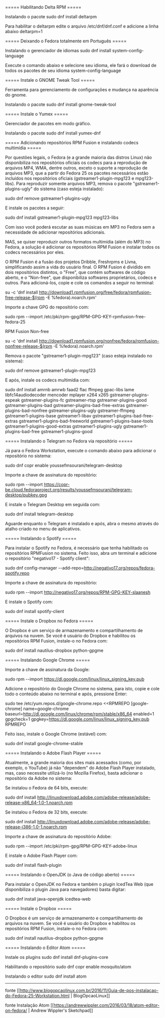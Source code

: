 ===== Habilitando Delta RPM =====

Instalando o pacote
  sudo dnf install deltarpm
  
Para habilitar o deltarpm edite o arquivo /etc/dnf/dnf.conf e adicione a linha abaixo
  deltarpm=1

===== Deixando o Fedora totalmente em Português =====

Instalando o gerenciador de idiomas
  sudo dnf install system-config-language

Execute o comando abaixo e selecione seu idioma, ele fará o download de todos os pacotes de seu idioma
  system-config-language
  
===== Instale o GNOME Tweak Tool =====

Ferramenta para gerenciamento de configurações e mudança na aparência do gnome.

Instalando o pacote
  sudo dnf install gnome-tweak-tool

===== Instale o Yumex =====

Gerenciador de pacotes em modo gráfico.

Instalando o pacote
  sudo dnf install yumex-dnf
  
===== Adicionando repositórios RPM Fusion e instalando codecs multimídia =====

Por questões legais, o Fedora (e a grande maioria das distros Linux) não disponibiliza nos repositórios oficiais os codecs para a reprodução de arquivos MP4, WMA, dentre outros, exceto o suporte a reprodução de arquivos MP3, que a partir do Fedora 25 os pacotes necessários estão incluídos nos repositórios oficiais (gstreamer1-plugin-mpg123 e mpg123-libs). Para reproduzir somente arquivos MP3, remova o pacote "gstreamer1-plugins-ugly" do sistema (caso esteja instalado):

  sudo dnf remove gstreamer1-plugins-ugly

E instale os pacotes a seguir:

  sudo dnf install gstreamer1-plugin-mpg123 mpg123-libs

 Com isso você poderá escutar as suas músicas em MP3 no Fedora sem a necessidade de adicionar repositórios adicionais.

MAS, se quiser reproduzir outros formatos multimídia (além do MP3) no Fedora, a solução é adicionar os repositórios RPM Fusion e instalar todos os codecs necessários por eles.

O RPM Fusion é a fusão dos projetos Dribble, Freshrpms e Livna, simplificando assim a vida do usuário final. O RPM Fusion é dividido em dois repositórios distintos, o "Free", que contém softwares de código aberto, e o "Non-free", que disponibiliza softwares proprietários, codecs e outros. Para adicioná-los, copie e cole os comandos a seguir no terminal:

  su -c 'dnf install http://download1.rpmfusion.org/free/fedora/rpmfusion-free-release-$(rpm -E %fedora).noarch.rpm'
  
Importe a chave GPG do repositório com:

  sudo rpm --import /etc/pki/rpm-gpg/RPM-GPG-KEY-rpmfusion-free-fedora-25
  
RPM Fusion Non-free

  su -c 'dnf install http://download1.rpmfusion.org/nonfree/fedora/rpmfusion-nonfree-release-$(rpm -E %fedora).noarch.rpm'

Remova o pacote "gstreamer1-plugin-mpg123" (caso esteja instalado no sistema):

  sudo dnf remove gstreamer1-plugin-mpg123

E após, instale os codecs multimídia com:

  sudo dnf install amrnb amrwb faad2 flac ffmpeg gpac-libs lame libfc14audiodecoder mencoder mplayer x264 x265 gstreamer-plugins-espeak gstreamer-plugins-fc gstreamer-rtsp gstreamer-plugins-good gstreamer-plugins-bad gstreamer-plugins-bad-free-extras gstreamer-plugins-bad-nonfree gstreamer-plugins-ugly gstreamer-ffmpeg gstreamer1-plugins-base gstreamer1-libav gstreamer1-plugins-bad-free-extras gstreamer1-plugins-bad-freeworld gstreamer1-plugins-base-tools gstreamer1-plugins-good-extras gstreamer1-plugins-ugly gstreamer1-plugins-bad-free gstreamer1-plugins-good

===== Instalando o Telegram no Fedora via repositório =====

Já para o Fedora Workstation, execute o comando abaixo para adicionar o repositório no sistema:

  sudo dnf copr enable youssefmsourani/telegram-desktop

Importe a chave de assinatura do repositório:

  sudo rpm --import https://copr-be.cloud.fedoraproject.org/results/youssefmsourani/telegram-desktop/pubkey.gpg

E instale o Telegram Desktop em seguida com:

  sudo dnf install telegram-desktop

Aguarde enquanto o Telegram é instalado e após, abra o mesmo através do atalho criado no menu de aplicativos.

===== Instalando o Spotify =====

Para instalar o Spotify no Fedora, é necessário que tenha habilitado os repositórios RPMFusion no sistema. Feito isso, abra um terminal e adicione o repositório "negativo17 - Spotify client":

  sudo dnf config-manager --add-repo=http://negativo17.org/repos/fedora-spotify.repo

Importe a chave de assinatura do repositório:

  sudo rpm --import http://negativo17.org/repos/RPM-GPG-KEY-slaanesh

E instale o Spotify com:

  sudo dnf install spotify-client
  
===== Instale o Dropbox no Fedora =====

O Dropbox é um serviço de armazenamento e compartilhamento de arquivos na nuvem. Se você é usuário do Dropbox e habilitou os repositórios RPM Fusion, instale-o no Fedora com:

  sudo dnf install nautilus-dropbox python-gpgme
  
===== Instalando Google Chrome =====

Importe a chave de assinatura da Google:

  sudo rpm --import https://dl.google.com/linux/linux_signing_key.pub
  
Adicione o repositório do Google Chrome no sistema, para isto, copie e cole todo o conteúdo abaixo no terminal e após, pressione Enter:

  sudo tee /etc/yum.repos.d/google-chrome.repo <<RPMREPO
  [google-chrome]
  name=google-chrome
  baseurl=http://dl.google.com/linux/chrome/rpm/stable/x86_64
  enabled=1
  gpgcheck=1
  gpgkey=https://dl.google.com/linux/linux_signing_key.pub
  RPMREPO
  
Feito isso, instale o Google Chrome (estável) com:

  sudo dnf install google-chrome-stable

===== Instalando o Adobe Flash Player =====

Atualmente, a grande maioria dos sites mais acessados (como, por exemplo, o YouTube) já não "dependem" do Adobe Flash Player instalado, mas, caso necessite utilizá-lo (no Mozilla Firefox), basta adicionar o repositório da Adobe no sistema:

Se instalou o Fedora de 64 bits, execute:

  sudo dnf install http://linuxdownload.adobe.com/adobe-release/adobe-release-x86_64-1.0-1.noarch.rpm

Se instalou o Fedora de 32 bits, execute:

  sudo dnf install http://linuxdownload.adobe.com/adobe-release/adobe-release-i386-1.0-1.noarch.rpm

Importe a chave de assinatura do repositório Adobe:

  sudo rpm --import /etc/pki/rpm-gpg/RPM-GPG-KEY-adobe-linux

E instale o Adobe Flash Player com:

  sudo dnf install flash-plugin
  
===== Instalando o OpenJDK (o Java de código aberto) =====

Para instalar o OpenJDK no Fedora e também o plugin IcedTea Web (que disponibiliza o plugin Java para navegadores) basta digitar:

  sudo dnf install java-openjdk icedtea-web

===== Instale o Dropbox =====

O Dropbox é um serviço de armazenamento e compartilhamento de arquivos na nuvem. Se você é usuário do Dropbox e habilitou os repositórios RPM Fusion, instale-o no Fedora com:

  sudo dnf install nautilus-dropbox python-gpgme
  
===== Instalando o Editor Atom =====
  
 Instale os plugins 
  sudo dnf install dnf-plugins-core
  
 Habilitando o repositório
  sudo dnf copr enable mosquito/atom
 
Instalando o editor 
  sudo dnf install atom  

----

fonte [[http://www.blogopcaolinux.com.br/2016/11/Guia-de-pos-instalacao-do-Fedora-25-Workstation.html | BlogOpcaoLinux]]

fonte Instalação Atom [[https://andrewwippler.com/2016/03/18/atom-editor-on-fedora/ | Andrew Wippler's Sketchpad]]